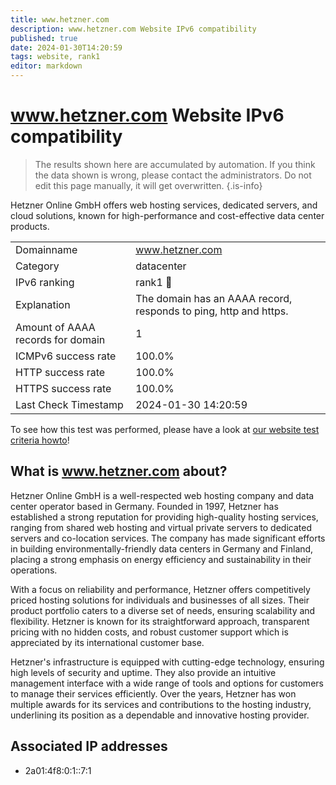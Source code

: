 ```yaml
---
title: www.hetzner.com
description: www.hetzner.com Website IPv6 compatibility
published: true
date: 2024-01-30T14:20:59
tags: website, rank1
editor: markdown
---
```


# www.hetzner.com Website IPv6 compatibility

> The results shown here are accumulated by automation. If you think the data shown is wrong, please contact the administrators. 
> Do not edit this page manually, it will get overwritten.
{.is-info}

Hetzner Online GmbH offers web hosting services, dedicated servers, and cloud solutions, known for high-performance and cost-effective data center products.


|   |   |
| - | - |
| Domainname | www.hetzner.com
| Category | datacenter |
| IPv6 ranking | rank1 :1st_place_medal: |
| Explanation | The domain has an AAAA record, responds to ping, http and https. |
| Amount of AAAA records for domain | 1 |
| ICMPv6 success rate | 100.0%|
| HTTP success rate | 100.0% |
| HTTPS success rate | 100.0% |
| Last Check Timestamp | 2024-01-30 14:20:59 |

To see how this test was performed, please have a look at [our website test criteria howto](/howto/testcriteria/website)!


## What is www.hetzner.com about?
Hetzner Online GmbH is a well-respected web hosting company and data center operator based in Germany. Founded in 1997, Hetzner has established a strong reputation for providing high-quality hosting services, ranging from shared web hosting and virtual private servers to dedicated servers and co-location services. The company has made significant efforts in building environmentally-friendly data centers in Germany and Finland, placing a strong emphasis on energy efficiency and sustainability in their operations.

With a focus on reliability and performance, Hetzner offers competitively priced hosting solutions for individuals and businesses of all sizes. Their product portfolio caters to a diverse set of needs, ensuring scalability and flexibility. Hetzner is known for its straightforward approach, transparent pricing with no hidden costs, and robust customer support which is appreciated by its international customer base.

Hetzner's infrastructure is equipped with cutting-edge technology, ensuring high levels of security and uptime. They also provide an intuitive management interface with a wide range of tools and options for customers to manage their services efficiently. Over the years, Hetzner has won multiple awards for its services and contributions to the hosting industry, underlining its position as a dependable and innovative hosting provider.



## Associated IP addresses

- 2a01:4f8:0:1::7:1


